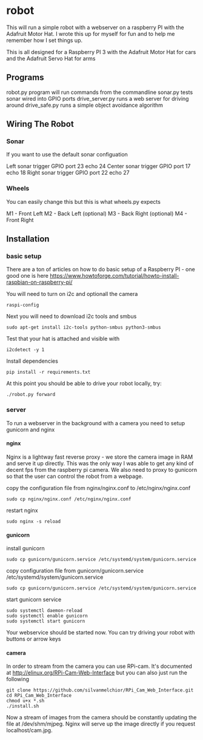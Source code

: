 # robot

This will run a simple robot with a webserver on a raspberry PI with the Adafruit Motor Hat.  I wrote this up for myself for fun and to help me remember how I set things up.

This is all designed for a Raspberry PI 3 with the Adafruit Motor Hat for cars and the Adafruit Servo Hat for arms

## Programs

robot.py program will run commands from the commandline
sonar.py tests sonar wired into GPIO ports 
drive_server.py runs a web server for driving around
drive_safe.py runs a simple object avoidance algorithm

## Wiring The Robot
### Sonar

If you want to use the default sonar configuation

Left sonar trigger GPIO port 23 echo 24
Center sonar trigger GPIO port 17 echo 18
Right sonar trigger GPIO port 22 echo 27

### Wheels

You can easily change this but this is what wheels.py expects

M1 - Front Left
M2 - Back Left (optional)
M3 - Back Right (optional)
M4 - Front Right 


## Installation

### basic setup

There are a ton of articles on how to do basic setup of a Raspberry PI - one good one is here https://www.howtoforge.com/tutorial/howto-install-raspbian-on-raspberry-pi/

You will need to turn on i2c and optionall the camera

```
raspi-config
```

Next you will need to download i2c tools and smbus

```
sudo apt-get install i2c-tools python-smbus python3-smbus
```

Test that your hat is attached and visible with

```
i2cdetect -y 1
```

Install dependencies

```
pip install -r requirements.txt
```

At this point you should be able to drive your robot locally, try:

```
./robot.py forward
```

### server

To run a webserver in the background with a camera you need to setup gunicorn and nginx

#### nginx

Nginx is a lightway fast reverse proxy - we store the camera image in RAM and serve it up directly.  This was the only way I was able to get any kind of decent fps from the raspberry pi camera.  We also need to proxy to gunicorn so that the user can control the robot from a webpage.

copy the configuration file from nginx/nginx.conf to /etc/nginx/nginx.conf

```
sudo cp nginx/nginx.conf /etc/nginx/nginx.conf
```

restart nginx

```
sudo nginx -s reload
```

#### gunicorn

install gunicorn

```
sudo cp gunicorn/gunicorn.service /etc/systemd/system/gunicorn.service
```

copy configuration file from gunicorn/gunicorn.service /etc/systemd/system/gunicorn.service

```
sudo cp gunicorn/gunicorn.service /etc/systemd/system/gunicorn.service
```

start gunicorn service

```
sudo systemctl daemon-reload
sudo systemctl enable gunicorn
sudo systemctl start gunicorn
```

Your webservice should be started now.  You can try driving your robot with buttons or arrow keys

#### camera

In order to stream from the camera you can use RPi-cam.  It's documented at http://elinux.org/RPi-Cam-Web-Interface but you can also just run the following

```
git clone https://github.com/silvanmelchior/RPi_Cam_Web_Interface.git
cd RPi_Cam_Web_Interface
chmod u+x *.sh
./install.sh
```

Now a stream of images from the camera should be constantly updating the file at /dev/shm/mjpeg.  Nginx will serve up the image directly if you request localhost/cam.jpg.


